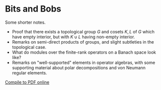 # Bits and Bobs

Some shorter notes.

- Proof that there exists a topological group $G$ and cosets $K,L$ of $G$ which have empty interior, but with $K\cup L$ having non-empty interior.
- Remarks on semi-direct products of groups, and slight subtleties in the topological case.
- What do modules over the finite-rank operators on a Banach space look like?
- Remarks on "well-supported" elements in operator algebras, with some supporting material about polar decompositions and von Neumann regular elements.

[Compile to PDF online](https://latexonline.cc/compile?git=https%3A%2F%2Fgithub.com%2FMatthewDaws%2FMathematics&target=Bits-n-Bobs%2Fnotes.tex&command=pdflatex)
